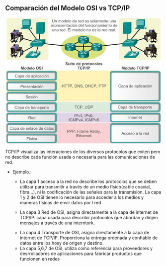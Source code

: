 ## Comparación del Modelo OSI vs TCP/IP
![](/img/img_OSI&TC-IP/diferencia_OSI_TCIP.pnG)

TCP/IP visualiza las interaciones de los diversos protocolos que exiten pero no describe cada función usada o necesaria  para las comunicaciones de red. 
* Ejemplo.:
	- La capa 1 acceso a la red no describe los protocolos que se deben utilizar para transmitir a través de un medio físico(cable coaxial, fibra...), ni la codificación de las señales para la transmisión.
		La capa 1 y 2 de OSI tienen lo necesario para acceder a los medios y maneras físicas de envir datos por l red

	- La capa 3 Red de OSI, asigna directamente a la capa de internet de TCP/IP. capa usada para describir protocolos que abordan y dirijen mensajes a través de una interntork.
	* La capa 4 Transporte de OSI, asigna directamente a la capa de internet de TCP/IP. Proporciona la entrega ordenada y confiable de datos entre los hosy de origen y destino.
	* La capa 5,6,7 de OSI, utiliza como referencia para proveedores y desrrolladores de aplicaciones para fabricar productos que funcionen en redes